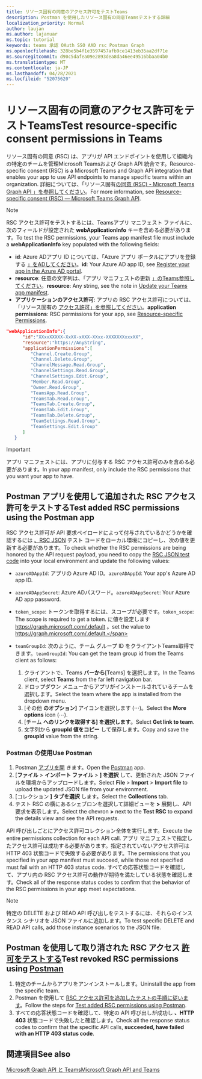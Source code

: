 ```yaml
---
title: リソース固有の同意のアクセス許可をテストTeams
description: Postman を使用したリソース固有の同意Teamsテストする詳細
localization_priority: Normal
author: laujan
ms.author: lajanuar
ms.topic: tutorial
keywords: teams 承認 OAuth SSO AAD rsc Postman Graph
ms.openlocfilehash: 328be5b4f1e3597457afb9ce1413eb35aa2df71e
ms.sourcegitcommit: d90c5dafea09e2893dea8da46ee49516bbaa04b0
ms.translationtype: MT
ms.contentlocale: ja-JP
ms.lasthandoff: 04/28/2021
ms.locfileid: "52075620"
---
```

# <a name="test-resource-specific-consent-permissions-in-teams"></a><span data-ttu-id="4fcc5-104">リソース固有の同意のアクセス許可をテストTeams</span><span class="sxs-lookup"><span data-stu-id="4fcc5-104">Test resource-specific consent permissions in Teams</span></span>

<span data-ttu-id="4fcc5-105">リソース固有の同意 (RSC) は、アプリが API エンドポイントを使用して組織内の特定のチームを管理Microsoft Teamsおよび Graph API 統合です。</span><span class="sxs-lookup"><span data-stu-id="4fcc5-105">Resource-specific consent (RSC) is a Microsoft Teams and Graph API integration that enables your app to use API endpoints to manage specific teams within an organization.</span></span> <span data-ttu-id="4fcc5-106">詳細については、「リソース固有[の同意 (RSC) - Microsoft Teams Graph API 」を参照してください](resource-specific-consent.md)。</span><span class="sxs-lookup"><span data-stu-id="4fcc5-106">For more information, see [Resource-specific consent (RSC) — Microsoft Teams Graph API](resource-specific-consent.md).</span></span>

> [!NOTE]
> <span data-ttu-id="4fcc5-107">RSC アクセス許可をテストするには、Teamsアプリ マニフェスト ファイルに、次のフィールドが設定された **webApplicationInfo** キーを含める必要があります。</span><span class="sxs-lookup"><span data-stu-id="4fcc5-107">To test the RSC permissions, your Teams app manifest file must include a **webApplicationInfo** key populated with the following fields:</span></span>
>
> - <span data-ttu-id="4fcc5-108">**id**: Azure ADアプリ ID については、「Azure アプリ ポータルにアプリを登録する [」をADしてください](resource-specific-consent.md#register-your-app-with-microsoft-identity-platform-via-the-azure-ad-portal)。</span><span class="sxs-lookup"><span data-stu-id="4fcc5-108">**id**: Your Azure AD app ID, see [Register your app in the Azure AD portal](resource-specific-consent.md#register-your-app-with-microsoft-identity-platform-via-the-azure-ad-portal).</span></span>
> - <span data-ttu-id="4fcc5-109">**resource**: 任意の文字列は、「アプリ マニフェストの更新 [」のTeams参照してください](resource-specific-consent.md#update-your-teams-app-manifest)。</span><span class="sxs-lookup"><span data-stu-id="4fcc5-109">**resource**: Any string, see the note in  [Update your Teams app manifest](resource-specific-consent.md#update-your-teams-app-manifest).</span></span>
> - <span data-ttu-id="4fcc5-110">**アプリケーションのアクセス許可**: アプリの RSC アクセス許可については、「リソース固有の [アクセス許可」を参照してください](resource-specific-consent.md#resource-specific-permissions)。</span><span class="sxs-lookup"><span data-stu-id="4fcc5-110">**application permissions**: RSC permissions for  your app, see [Resource-specific Permissions](resource-specific-consent.md#resource-specific-permissions).</span></span>

```json
"webApplicationInfo":{
      "id":"XXxxXXXXX-XxXX-xXXX-XXxx-XXXXXXXxxxXX",
      "resource":"https://AnyString",
      "applicationPermissions":[
         "Channel.Create.Group",
         "Channel.Delete.Group",
         "ChannelMessage.Read.Group",
         "ChannelSettings.Read.Group",
         "ChannelSettings.Edit.Group",
         "Member.Read.Group",
         "Owner.Read.Group",
         "TeamsApp.Read.Group",
         "TeamsTab.Read.Group",
         "TeamsTab.Create.Group",
         "TeamsTab.Edit.Group",
         "TeamsTab.Delete.Group",
         "TeamSettings.Read.Group",
         "TeamSettings.Edit.Group"
      ]
   }
```

> [!IMPORTANT]
> <span data-ttu-id="4fcc5-111">アプリ マニフェストには、アプリに付与する RSC アクセス許可のみを含める必要があります。</span><span class="sxs-lookup"><span data-stu-id="4fcc5-111">In your app manifest, only include the RSC permissions that you want your app to have.</span></span>

## <a name="test-added-rsc-permissions-using-the-postman-app"></a><span data-ttu-id="4fcc5-112">Postman アプリを使用して追加された RSC アクセス許可をテストする</span><span class="sxs-lookup"><span data-stu-id="4fcc5-112">Test added RSC permissions using the Postman app</span></span>

<span data-ttu-id="4fcc5-113">RSC アクセス許可が API 要求ペイロードによって付与されているかどうかを確認するには [、RSC JSON](test-rsc-json-file.md) テスト コードをローカル環境にコピーし、次の値を更新する必要があります。</span><span class="sxs-lookup"><span data-stu-id="4fcc5-113">To check whether the RSC permissions are being honored by the API request payload, you need to copy the [RSC JSON test code](test-rsc-json-file.md) into your local environment and update the following values:</span></span>

* <span data-ttu-id="4fcc5-114">`azureADAppId`: アプリの Azure AD ID。</span><span class="sxs-lookup"><span data-stu-id="4fcc5-114">`azureADAppId`: Your app's Azure AD app ID.</span></span>
* <span data-ttu-id="4fcc5-115">`azureADAppSecret`: Azure ADパスワード。</span><span class="sxs-lookup"><span data-stu-id="4fcc5-115">`azureADAppSecret`: Your Azure AD app password.</span></span>
* <span data-ttu-id="4fcc5-116">`token_scope`: トークンを取得するには、スコープが必要です。</span><span class="sxs-lookup"><span data-stu-id="4fcc5-116">`token_scope`: The scope is required to get a token.</span></span> <span data-ttu-id="4fcc5-117">に値を設定します https://graph.microsoft.com/.default 。</span><span class="sxs-lookup"><span data-stu-id="4fcc5-117">set the value to https://graph.microsoft.com/.default.</span></span>
* <span data-ttu-id="4fcc5-118">`teamGroupId`: 次のように、チーム グループ ID をクライアントTeams取得できます。</span><span class="sxs-lookup"><span data-stu-id="4fcc5-118">`teamGroupId`: You can get the team group id from the Teams client as follows:</span></span>

    1. <span data-ttu-id="4fcc5-119">クライアントで、Teams **バーから**[Teams] を選択します。</span><span class="sxs-lookup"><span data-stu-id="4fcc5-119">In the Teams client, select **Teams** from the far left navigation bar.</span></span>
    2. <span data-ttu-id="4fcc5-120">ドロップダウン メニューからアプリがインストールされているチームを選択します。</span><span class="sxs-lookup"><span data-stu-id="4fcc5-120">Select the team where the app is installed from the dropdown menu.</span></span>
    3. <span data-ttu-id="4fcc5-121">[その他 **のオプション]** アイコンを選択します (&#8943;)。</span><span class="sxs-lookup"><span data-stu-id="4fcc5-121">Select the **More options** icon (&#8943;).</span></span>
    4. <span data-ttu-id="4fcc5-122">[チーム **へのリンクを取得する] を選択します**。</span><span class="sxs-lookup"><span data-stu-id="4fcc5-122">Select **Get link to team**.</span></span> 
    5. <span data-ttu-id="4fcc5-123">文字列から **groupId 値をコピー** して保存します。</span><span class="sxs-lookup"><span data-stu-id="4fcc5-123">Copy and save the **groupId** value from the string.</span></span>

### <a name="use-postman"></a><span data-ttu-id="4fcc5-124">Postman の使用</span><span class="sxs-lookup"><span data-stu-id="4fcc5-124">Use Postman</span></span>

1. <span data-ttu-id="4fcc5-125">Postman [アプリを開](https://www.postman.com) きます。</span><span class="sxs-lookup"><span data-stu-id="4fcc5-125">Open the [Postman](https://www.postman.com) app.</span></span>
2. <span data-ttu-id="4fcc5-126">[**ファイル**  >  **インポート ファイル**  >  **] を選択** して、更新された JSON ファイルを環境からアップロードします。</span><span class="sxs-lookup"><span data-stu-id="4fcc5-126">Select **File** > **Import** > **Import file** to upload the updated JSON file from your environment.</span></span>  
3. <span data-ttu-id="4fcc5-127">[コレクション **] タブを選択** します。</span><span class="sxs-lookup"><span data-stu-id="4fcc5-127">Select the **Collections** tab.</span></span> 
4. <span data-ttu-id="4fcc5-128">テスト RSC の横にあるシェブロンを選択して詳細ビューを **>** 展開し、API 要求を表示します。</span><span class="sxs-lookup"><span data-stu-id="4fcc5-128">Select the chevron **>** next to the **Test RSC** to expand the details view and see the API requests.</span></span>

<span data-ttu-id="4fcc5-129">API 呼び出しごとにアクセス許可コレクション全体を実行します。</span><span class="sxs-lookup"><span data-stu-id="4fcc5-129">Execute the entire permissions collection for each API call.</span></span> <span data-ttu-id="4fcc5-130">アプリ マニフェストで指定したアクセス許可は成功する必要があります。指定されていないアクセス許可は HTTP 403 状態コードで失敗する必要があります。</span><span class="sxs-lookup"><span data-stu-id="4fcc5-130">The permissions that you specified in your app manifest must succeed, while those not specified must fail with an HTTP 403 status code.</span></span> <span data-ttu-id="4fcc5-131">すべての応答状態コードを確認して、アプリ内の RSC アクセス許可の動作が期待を満たしている状態を確認します。</span><span class="sxs-lookup"><span data-stu-id="4fcc5-131">Check all of the response status codes to confirm that the behavior of the RSC permissions in your app meet expectations.</span></span>

> [!NOTE]
> <span data-ttu-id="4fcc5-132">特定の DELETE および READ API 呼び出しをテストするには、それらのインスタンス シナリオを JSON ファイルに追加します。</span><span class="sxs-lookup"><span data-stu-id="4fcc5-132">To test specific DELETE and READ API calls, add those instance scenarios to the JSON file.</span></span>

## <a name="test-revoked-rsc-permissions-using-postman"></a><span data-ttu-id="4fcc5-133">Postman を使用して取り消された RSC アクセス [許可をテストする](https://www.postman.com/)</span><span class="sxs-lookup"><span data-stu-id="4fcc5-133">Test revoked RSC permissions using [Postman](https://www.postman.com/)</span></span>

1. <span data-ttu-id="4fcc5-134">特定のチームからアプリをアンインストールします。</span><span class="sxs-lookup"><span data-stu-id="4fcc5-134">Uninstall the app from the specific team.</span></span>
2. <span data-ttu-id="4fcc5-135">Postman を使用して [RSC アクセス許可を追加したテストの手順に従います](#test-added-rsc-permissions-using-the-postman-app)。</span><span class="sxs-lookup"><span data-stu-id="4fcc5-135">Follow the steps for [Test added RSC permissions using Postman](#test-added-rsc-permissions-using-the-postman-app).</span></span>
3. <span data-ttu-id="4fcc5-136">すべての応答状態コードを確認して、特定の API 呼び出しが成功し **、HTTP 403** 状態コードで失敗したと確認します。</span><span class="sxs-lookup"><span data-stu-id="4fcc5-136">Check all the response status codes to confirm that the specific API calls, **succeeded, have failed with an HTTP 403 status code**.</span></span>

## <a name="see-also"></a><span data-ttu-id="4fcc5-137">関連項目</span><span class="sxs-lookup"><span data-stu-id="4fcc5-137">See also</span></span>

[<span data-ttu-id="4fcc5-138">Microsoft Graph API と Teams</span><span class="sxs-lookup"><span data-stu-id="4fcc5-138">Microsoft Graph API and Teams</span></span>](/graph/api/resources/teams-api-overview?view=graph-rest-1.0&preserve-view=true)

